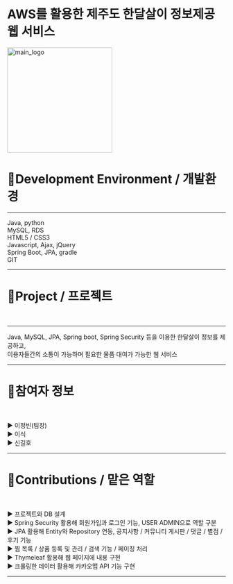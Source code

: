 # AWS를 활용한 제주도 한달살이 정보제공 웹 서비스

<img width="242" alt="main_logo" src="https://user-images.githubusercontent.com/111488162/216569689-8437ca66-b1f5-4bf9-9c78-b1c2466cb9f7.png">

<h1>📌Development Environment / 개발환경 </h1> <hr>
Java, python  <br>    
MySQL, RDS  <br>    
HTML5 / CSS3  <br>    
Javascript, Ajax, jQuery  <br>     
Spring Boot, JPA, gradle  <br>    
GIT  <br>  
<hr>

<h1>📌Project / 프로젝트</h1> <br> <hr> 
Java, MySQL, JPA, Spring boot, Spring Security 등을 이용한 한달살이 정보를 제공하고, <br>     
이용자들간의 소통이 가능하며 필요한 물품 대여가 가능한 웹 서비스
<hr>


<h1>📌참여자 정보</h1> <br>

▶ 이정빈(팀장) <br>
▶ 이식 <br>
▶ 신길호 <br>

<hr>

<h1>📌Contributions / 맡은 역할</h1> <br>

▶ 프로젝트와 DB 설계 <br>
▶ Spring Security 활용해 회원가입과 로그인 기능, USER ADMIN으로 역할 구분 <br>
▶ JPA 활용해 Entity와 Repository 연동, 공지사항 / 커뮤니티 게시판 / 댓글 / 별점 / 후기 기능 <br>
▶ 찜 목록 / 상품 등록 및 관리 / 검색 기능 / 페이징 처리 <br>
▶ Thymeleaf 활용해 웹 페이지에 내용 구현 <br>
▶ 크롤링한 데이터 활용해 카카오맵 API 기능 구현 <br>

<hr>
